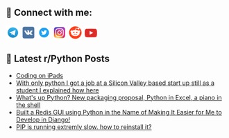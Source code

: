 ## 🔎 Connect with me:
[<img src="https://github.com/bullbesh/bullbesh/blob/main/images/Telegram.png" width="32" height="32" />](https://t.me/bullbesh)
[<img src="https://github.com/bullbesh/bullbesh/blob/main/images/VK.png" width="32" height="32" />](https://vk.com/bullbesh)
[<img src="https://github.com/bullbesh/bullbesh/blob/main/images/Twitter.png" width="32" height="32" />](https://twitter.com/bullbesh1)
[<img src="https://github.com/bullbesh/bullbesh/blob/main/images/Instagram.png" width="32" height="32" />](https://www.instagram.com/bullbesh)
[<img src="https://github.com/bullbesh/bullbesh/blob/main/images/Reddit.png" width="32" height="32" />](https://www.reddit.com/user/bullbesh)
[<img src="https://github.com/bullbesh/bullbesh/blob/main/images/YouTube.png" width="32" height="32" />](https://www.youtube.com/channel/UCtfjRs6uzgq5mfm8S06WTcg)

## 📕 Latest r/Python Posts
<!-- BLOG-POST-LIST:START -->
- [Coding on iPads](https://www.reddit.com/r/Python/comments/168uya3/coding_on_ipads/)
- [With only python I got a job at a Silicon Valley based start up still as a student I explained how here](https://www.reddit.com/r/Python/comments/168u6a2/with_only_python_i_got_a_job_at_a_silicon_valley/)
- [What&#39;s up Python? New packaging proposal, Python in Excel, a piano in the shell](https://www.reddit.com/r/Python/comments/168tpam/whats_up_python_new_packaging_proposal_python_in/)
- [Built a Redis GUI using Python in the Name of Making It Easier for Me to Develop in Django!](https://www.reddit.com/r/Python/comments/168qf3f/built_a_redis_gui_using_python_in_the_name_of/)
- [PIP is running extremly slow. how to reinstall it?](https://www.reddit.com/r/Python/comments/168qek7/pip_is_running_extremly_slow_how_to_reinstall_it/)
<!-- BLOG-POST-LIST:END -->
